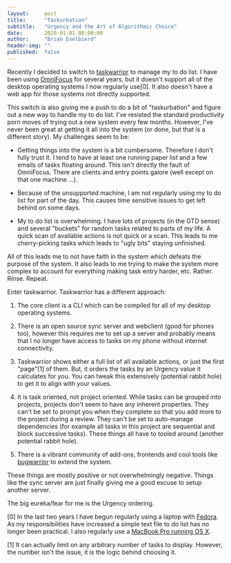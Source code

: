 ```yaml
---
layout:     post
title:      "Taskurbation"
subtitle:   "Urgency and the Art of Algorithmic Choice"
date:       2020-01-01 08:00:00
author:     "Brian Exelbierd"
header-img: ""
published:  false
---
```


Recently I decided to switch to [taskwarrior](https://taskwarrior.org/)
to manage my to do list.  I have been using
[OmniFocus](https://www.omnigroup.com/omnifocus/) for several years,
but it doesn't support all of the desktop operating systems I now
regularly use[0].  It also doesn't have a web app for those systems
not directly supported.

This switch is also giving me a push to do a bit of "taskurbation"
and figure out a new way to handle my to do list.  I've resisted
the standard productivity porn moves of trying out a new system
every few months.  However, I've never been great at getting it all
into the system (or done, but that is a different story).  My
challenges seem to be:

* Getting things into the system is a bit cumbersome.  Therefore I
  don't fully trust it.  I tend to have at least one running paper
  list and a few emails of tasks floating around.  This isn't
  directly the fault of OmniFocus.  There are clients and entry
  points galore (well except on that one machine ...).

* Because of the unsupported machine, I am not regularly using my
  to do list for part of the day.  This causes time sensitive issues
  to get left behind on some days.

* My to do list is overwhelming.  I have lots of projects (in the
  GTD sense) and several "buckets" for random tasks related to parts
  of my life.  A quick scan of available actions is not quick or a
  scan.  This leads to me cherry-picking tasks which leads to "ugly
  bits" staying unfinished.

All of this leads me to not have faith in the system which defeats
the purpose of the system.  It also leads to me trying to make the
system more complex to account for everything making task entry
harder, etc.  Rather. Rinse. Repeat.

Enter taskwarrior.  Taskwarrior has a different approach:

1. The core client is a CLI which can be compiled for all of my
   desktop operating systems.

2. There is an open source sync server and webclient (good for
   phones too), however this requires me to set up a server and
   probably means that I no longer have access to tasks on my phone
   without internet connectivity.

3. Taskwarrior shows either a full list of all available actions,
   or just the first "page"[1] of them.  But, it orders the tasks
   by an Urgency value it calculates for you.  You can tweak this
   extensively (potential rabbit hole) to get it to align with your
   values.

4. It is task oriented, not project oriented.  While tasks can be
   grouped into projects, projects don't seem to have any inherent
   properties.  They can't be set to prompt you when they complete
   so that you add more to the project during a review.  They can't
   be set to auto-manage dependencies (for example all tasks in
   this project are sequential and block successive tasks).  These
   things all have to tooled around (another potential rabbit hole).

5. There is a vibrant community of add-ons, frontends and cool tools
   like [bugwarrior](https://github.com/ralphbean/bugwarrior) to
   extend the system.

These things are mostly positive or not overwhelmingly negative.
Things like the sync server are just finally giving me a good excuse
to setup another server.

The big eureka/fear for me is the Urgency ordering.

[0] In the last two years I have begun regularly using a laptop
with [Fedora](https://getfedora.org/).  As my responsibilities have
increased a simple text file to do list has no longer been practical.
I also regularly use a [MacBook Pro running OS X](https://www.apple.com/).

[1] It can actually limit on any arbitrary number of tasks to
display.  However, the number isn't the issue, it is the logic
behind choosing it.
